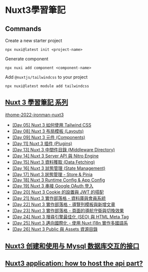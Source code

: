 # Nuxt3學習筆記
## Commands
Create a new starter project
```
npx nuxi@latest init <project-name>
```
Generate component
```
npx nuxi add component <component-name>
```
Add `@nuxtjs/tailwindcss` to your project
```
npx nuxi@latest module add tailwindcss
```
## [Nuxt 3 學習筆記 系列](https://ithelp.ithome.com.tw/users/20152617/ironman/5934)
[ithome-2022-ironman-nuxt3](https://github.com/ryanchien8125/ithome-2022-ironman-nuxt3/tree/day08/nuxt-app-layouts-demo)
- [[Day 05] Nuxt 3 如何使用 Tailwind CSS](https://ithelp.ithome.com.tw/articles/10294705)
- [[Day 08] Nuxt 3 布局模板 (Layouts)](https://ithelp.ithome.com.tw/articles/10296877)
- [[Day 09] Nuxt 3 元件 (Components)](https://ithelp.ithome.com.tw/articles/10297495)
- [[Day 11] Nuxt 3 插件 (Plugins)](https://ithelp.ithome.com.tw/articles/10299002)
- [[Day 13] Nuxt 3 中間件目錄 (Middleware Directory)](https://ithelp.ithome.com.tw/articles/10300290)
- [[Day 14] Nuxt 3 Server API 與 Nitro Engine](https://ithelp.ithome.com.tw/articles/10301197)
- [[Day 15] Nuxt 3 資料獲取 (Data Fetching)](https://ithelp.ithome.com.tw/articles/10301876)
- [[Day 16] Nuxt 3 狀態管理 (State Management)](https://ithelp.ithome.com.tw/articles/10302323)
- [[Day 17] Nuxt 3 狀態管理 - Store & Pinia](https://ithelp.ithome.com.tw/articles/10302381)
- [[Day 18] Nuxt 3 Runtime Config & App Config](https://ithelp.ithome.com.tw/articles/10303583)
- [[Day 19] Nuxt 3 串接 Google OAuth 登入](https://ithelp.ithome.com.tw/articles/10304148)
- [[Day 20] Nuxt 3 Cookie 的設置與 JWT 的搭配](https://ithelp.ithome.com.tw/articles/10304667)
- [[Day 21] Nuxt 3 實作部落格 - 資料庫與會員系統](https://ithelp.ithome.com.tw/articles/10304993)
- [[Day 22] Nuxt 3 實作部落格 - 導覽列模板與新增文章](https://ithelp.ithome.com.tw/articles/10305716)
- [[Day 23] Nuxt 3 實作部落格 - 頁面的導航守衛與切換效果](https://ithelp.ithome.com.tw/articles/10306237)
- [[Day 24] Nuxt 3 搜尋引擎最佳化 (SEO) 與 HTML Meta Tag](https://ithelp.ithome.com.tw/articles/10306669)
- [[Day 25] Nuxt 3 邁向國際化 - 使用 Nuxt I18n 實作多國語系](https://ithelp.ithome.com.tw/articles/10307093)
- [[Day 26] Nuxt 3 Public 與 Assets 資源目錄](https://ithelp.ithome.com.tw/articles/10307570)

## [Nuxt3 创建和使用与 Mysql 数据库交互的接口](https://juejin.cn/post/7427141349483593755)
## [Nuxt3 application: how to host the api part?](https://stackoverflow.com/questions/77618009/nuxt3-application-how-to-host-the-api-part)